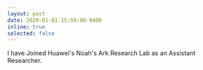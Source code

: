 ```yaml
---
layout: post
date: 2020-01-01 15:59:00-0400
inline: true
selected: false
---
```


I have Joined Huawei's Noah's Ark Research Lab as an Assistant Researcher.